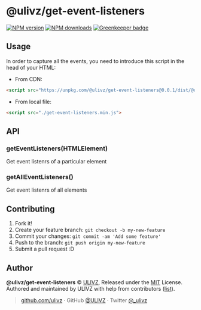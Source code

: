 
# @ulivz/get-event-listeners

[![NPM version](https://badgen.net/npm/v/@ulivz/get-event-listeners)](https://npmjs.com/package/@ulivz/get-event-listeners) [![NPM downloads](https://badgen.net/npm/dm/@ulivz/get-event-listeners)](https://npmjs.com/package/@ulivz/get-event-listeners) [![Greenkeeper badge](https://badges.greenkeeper.io/ulivz/get-event-listeners.svg)](https://greenkeeper.io/)

## Usage

In order to capture all the events, you need to introduce this script in the head of your HTML:

- From CDN:

```html
<script src="https://unpkg.com/@ulivz/get-event-listeners@0.0.1/dist/@ulivz/get-event-listeners.min.js">
```

- From local file:

```html
<script src="./get-event-listeners.min.js">
```

## API

### getEventListeners(HTMLElement)

Get event listenrs of a particular element

### getAllEventListeners()

Get event listenrs of all elements

## Contributing

1. Fork it!
2. Create your feature branch: `git checkout -b my-new-feature`
3. Commit your changes: `git commit -am 'Add some feature'`
4. Push to the branch: `git push origin my-new-feature`
5. Submit a pull request :D


## Author

**@ulivz/get-event-listeners** © [ULIVZ](https://github.com/ulivz), Released under the [MIT](./LICENSE) License.<br>
Authored and maintained by ULIVZ with help from contributors ([list](https://github.com/ulivz/get-event-listeners/contributors)).

> [github.com/ulivz](https://github.com/ulivz) · GitHub [@ULIVZ](https://github.com/ulivz) · Twitter [@_ulivz](https://twitter.com/_ulivz)
